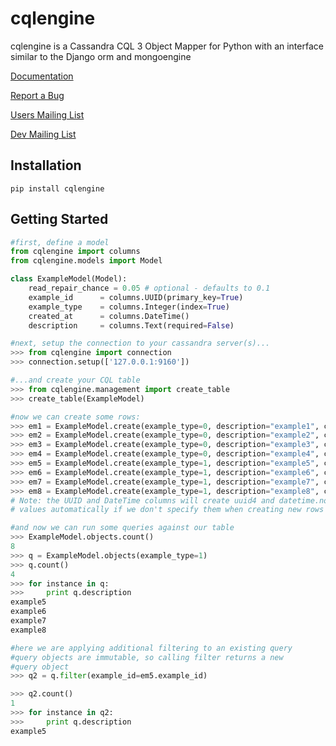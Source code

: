 cqlengine
===============

cqlengine is a Cassandra CQL 3 Object Mapper for Python with an interface similar to the Django orm and mongoengine

[Documentation](https://cqlengine.readthedocs.org/en/latest/)

[Report a Bug](https://github.com/bdeggleston/cqlengine/issues)

[Users Mailing List](https://groups.google.com/forum/?fromgroups#!forum/cqlengine-users)

[Dev Mailing List](https://groups.google.com/forum/?fromgroups#!forum/cqlengine-dev)

## Installation
```
pip install cqlengine
```

## Getting Started

```python
#first, define a model
from cqlengine import columns
from cqlengine.models import Model

class ExampleModel(Model):
    read_repair_chance = 0.05 # optional - defaults to 0.1
    example_id      = columns.UUID(primary_key=True)  
    example_type    = columns.Integer(index=True)
    created_at      = columns.DateTime()
    description     = columns.Text(required=False)

#next, setup the connection to your cassandra server(s)...
>>> from cqlengine import connection
>>> connection.setup(['127.0.0.1:9160'])

#...and create your CQL table
>>> from cqlengine.management import create_table
>>> create_table(ExampleModel)

#now we can create some rows:
>>> em1 = ExampleModel.create(example_type=0, description="example1", created_at=datetime.now())
>>> em2 = ExampleModel.create(example_type=0, description="example2", created_at=datetime.now())
>>> em3 = ExampleModel.create(example_type=0, description="example3", created_at=datetime.now())
>>> em4 = ExampleModel.create(example_type=0, description="example4", created_at=datetime.now())
>>> em5 = ExampleModel.create(example_type=1, description="example5", created_at=datetime.now())
>>> em6 = ExampleModel.create(example_type=1, description="example6", created_at=datetime.now())
>>> em7 = ExampleModel.create(example_type=1, description="example7", created_at=datetime.now())
>>> em8 = ExampleModel.create(example_type=1, description="example8", created_at=datetime.now())
# Note: the UUID and DateTime columns will create uuid4 and datetime.now
# values automatically if we don't specify them when creating new rows

#and now we can run some queries against our table
>>> ExampleModel.objects.count()
8
>>> q = ExampleModel.objects(example_type=1)
>>> q.count()
4
>>> for instance in q:
>>>     print q.description
example5
example6
example7
example8

#here we are applying additional filtering to an existing query
#query objects are immutable, so calling filter returns a new
#query object
>>> q2 = q.filter(example_id=em5.example_id)

>>> q2.count()
1
>>> for instance in q2:
>>>     print q.description
example5
```
